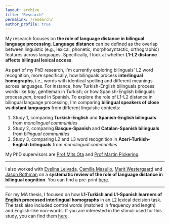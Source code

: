 ```yaml
---
layout: archive
title: "Research"
permalink: /research/
author_profile: true
---
```


My research focuses on **the role of language distance in bilingual language processing**. **Language distance** can be defined as the overlap between linguistic (e.g., lexical, phonetic, morphosyntactic, orthographic) features across languages.
Specifically, I look at whether **L1-L2 distance affects bilingual lexical access**. 

As part of my PhD research, I'm currently exploring bilinguals' L2 word recognition, more specifically, how bilinguals process **interlingual homographs**, i.e., words with identical spelling and different meanings across languages. For instance, how Turkish-English bilinguals process words like *bay*, gentleman in Turkish; or how Spanish-English bilinguals process *pan*, bread in Spanish.
To explore the role of L1-L2 distance in bilingual language processing, I'm comparing **bilingual speakers of close vs distant languages** from different linguistic contexts:
1. Study 1, comparing **Turkish-English** and **Spanish-English bilinguals** from *monolingual communities*
2. Study 2, comparing **Basque-Spanish** and **Catalan-Spanish bilinguals** from *bilingual communities*
3. Study 3, comparing L2 and L3 word recognition in **Azeri-Turkish-English trilinguals** from *monolingual communities*

My PhD supervisors are [Prof Mits Ota](http://www.lel.ed.ac.uk/~mits/) and [Prof Martin Pickering](https://edwebprofiles.ed.ac.uk/profile/martin-pickering).

--------------------------------------------------------------------------------------------------------------------

I also worked with [Evelina Leivada](https://scholar.google.es/citations?user=x5Hww14AAAAJ&hl=es), [Camilla Masullo](https://camillamasullo.wixsite.com/camillamasullo), [Marit Westergaard](https://scholar.google.com/citations?user=KFsnIxQAAAAJ&hl=en) and [Jason Rothman](https://scholar.google.com/citations?user=VNnwuokAAAAJ&hl=en) on a **systematic review of the role of language distance in bilingual cognition**. You can find a pre-print [here](https://osf.io/preprints/psyarxiv/29ucp_v3).

--------------------------------------------------------------------------------------------------------------------

For my MA thesis, I focused on how **L1-Turkish and L1-Spanish learners of English processed interlingual homographs** in an L2 lexical decision task. The task also included control words (matched in frequency and length) and English-like non-words. If you are interested in the stimuli used for this study, you can find them [here](https://osf.io/h6mcx). 
